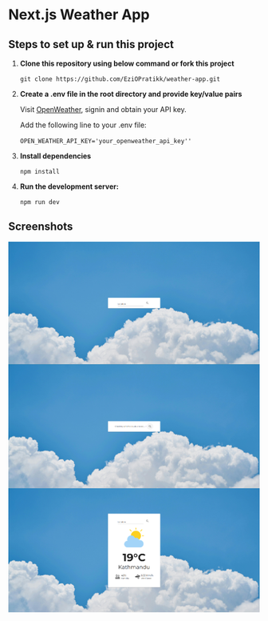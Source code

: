 # Next.js Weather App

## Steps to set up & run this project

1. **Clone this repository using below command or fork this project**
   ```
   git clone https://github.com/EziOPratikk/weather-app.git
   ```

2. **Create a .env file in the root directory and provide key/value pairs**

   Visit [OpenWeather](https://openweathermap.org/), signin and obtain your API key.

   Add the following line to your .env file:

   `OPEN_WEATHER_API_KEY='your_openweather_api_key''`

3. **Install dependencies**
   ```
   npm install
   ```
4. **Run the development server:**

   ```
   npm run dev
   ```
## Screenshots
<img src='public/images/screenshots/Screenshot 2025-01-29 143341.png' style="display: block;"/>
<img src='public/images/screenshots/Screenshot 2025-01-29 143452.png' style="display: block;"/>
<img src='public/images/screenshots/Screenshot 2025-01-29 143612.png' style="display: block;"/>